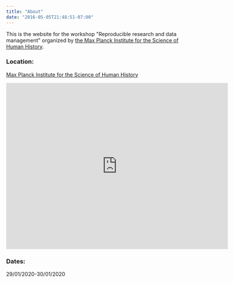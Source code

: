 ```yaml
---
title: "About"
date: "2016-05-05T21:48:51-07:00"
---
```


This is the website for the workshop "Reproducible research and data management" organized by [the Max Planck Institute for the Science of Human History](https://www.shh.mpg.de/en).

### Location: 

[Max Planck Institute for the Science of Human History](https://www.shh.mpg.de/en)

<iframe src="https://www.google.com/maps/embed?pb=!1m14!1m8!1m3!1d10061.2598147491!2d11.578608!3d50.9178906!3m2!1i1024!2i768!4f13.1!3m3!1m2!1s0x0%3A0x7073f841ce55aa2b!2sMax%20Planck%20Institute%20for%20the%20Science%20of%20Human%20History!5e0!3m2!1sde!2sde!4v1576431074256!5m2!1sde!2sde" width="600" height="450" frameborder="0" style="border:0;" allowfullscreen=""></iframe>

### Dates:

29/01/2020-30/01/2020